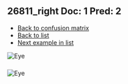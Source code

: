## 26811_right Doc: 1 Pred: 2
- [Back to confusion matrix](https://github.com/juliandewit/kaggle_retinopathy/blob/master/matrix.md)
- [Back to list](https://github.com/juliandewit/kaggle_retinopathy/blob/master/lists/12/list.md)
- [Next example in list](https://github.com/juliandewit/kaggle_retinopathy/blob/master/lists/12/27/27004_right.md)

![Eye](https://retinopaty.blob.core.windows.net/size1024/26811_right_1.jpeg)

### 

![Eye]()
